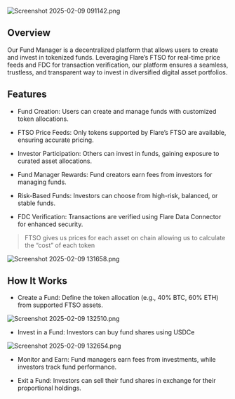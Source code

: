 ![Screenshot 2025-02-09 091142.png](https://cdn.dorahacks.io/static/files/194e9faf5373bd8f70c04aa4e0cb87bb.png)

## Overview
Our Fund Manager is a decentralized platform that allows users to create and invest in tokenized funds. Leveraging Flare’s FTSO for real-time price feeds and FDC for transaction verification, our platform ensures a seamless, trustless, and transparent way to invest in diversified digital asset portfolios.

## Features

- Fund Creation: Users can create and manage funds with customized token allocations.

- FTSO Price Feeds: Only tokens supported by Flare’s FTSO are available, ensuring accurate pricing.
 
- Investor Participation: Others can invest in funds, gaining exposure to curated asset allocations.

- Fund Manager Rewards: Fund creators earn fees from investors for managing funds.
 
- Risk-Based Funds: Investors can choose from high-risk, balanced, or stable funds.
 
- FDC Verification: Transactions are verified using Flare Data Connector for enhanced security.


> FTSO gives us prices for each asset on chain allowing us to calculate  the “cost” of each token

![Screenshot 2025-02-09 131658.png](https://cdn.dorahacks.io/static/files/194eadb508a7c0763f051724b85abb42.png)

## How It Works

- Create a Fund: Define the token allocation (e.g., 40% BTC, 60% ETH) from supported FTSO assets.

![Screenshot 2025-02-09 132510.png](https://cdn.dorahacks.io/static/files/194eae2e5a034d2bdb0faae4b1f9e4c7.png)

- Invest in a Fund: Investors can buy fund shares using USDCe

![Screenshot 2025-02-09 132654.png](https://cdn.dorahacks.io/static/files/194eae47e521eb3f58b117542329267f.png)

- Monitor and Earn: Fund managers earn fees from investments, while investors track fund performance.
 
- Exit a Fund: Investors can sell their fund shares in exchange for their proportional holdings.

